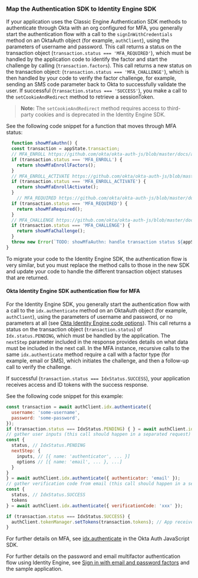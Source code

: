 ### Map the Authentication SDK to Identity Engine SDK

If your application uses the Classic Engine Authentication SDK methods to authenticate through Okta with an org configured for MFA, you generally start the authentication flow with a call to the `signInWithCredentials` method on an OktaAuth object (for example, `authClient`), using the parameters of username and password. This call returns a status on the transaction object (`transaction.status === 'MFA_REQUIRED'`), which must be handled by the application code to identify the factor and start the challenge by calling (`transaction.factors`). This call returns a new status on the transaction object: (`transaction.status === 'MFA_CHALLENGE'`), which is then handled by your code to verify the factor challenge, for example, sending an SMS code parameter back to Okta to successfully validate the user. If successful (`transaction.status === 'SUCCESS'`), you make a call to the `setCookieAndRedirect` method to retrieve a sessionToken.

>**Note:** The `setCookieAndRedirect` method requires access to third-party cookies and is deprecated in the Identity Engine SDK.

See the following code snippet for a function that moves through MFA status:

```JavaScript
  function showMfaAuthn() {
  const transaction = appState.transaction;
  // MFA_ENROLL https://github.com/okta/okta-auth-js/blob/master/docs/authn.md#mfa_enroll
  if (transaction.status === 'MFA_ENROLL') {
    return showMfaEnrollFactors();
  }
  // MFA_ENROLL_ACTIVATE https://github.com/okta/okta-auth-js/blob/master/docs/authn.md#mfa_enroll_activate
  if (transaction.status === 'MFA_ENROLL_ACTIVATE') {
    return showMfaEnrollActivate();
  }
    // MFA_REQUIRED https://github.com/okta/okta-auth-js/blob/master/docs/authn.md#mfa_required
  if (transaction.status === 'MFA_REQUIRED') {
    return showMfaRequired();
  }
  // MFA_CHALLENGE https://github.com/okta/okta-auth-js/blob/master/docs/authn.md#mfa_challenge
  if (transaction.status === 'MFA_CHALLENGE') {
    return showMfaChallenge();
  }
  throw new Error(`TODO: showMfaAuthn: handle transaction status ${appState.transaction.status}`);
}

```

To migrate your code to the Identity Engine SDK, the authentication flow is very similar, but you must replace the method calls to those in the new SDK and update your code to handle the different transaction object statuses that are returned.

#### Okta Identity Engine SDK authentication flow for MFA

For the Identity Engine SDK, you generally start the authentication flow with a call to the `idx.authenticate` method on an OktaAuth object (for example, `authClient`), using the parameters of username and password, or no parameters at all (see [Okta Identity Engine code options](#okta-identity-engine-sdk-code-options)). This call returns a status on the transaction object (`transaction.status`) of `Idx.status.PENDING`, which must be handled by the application. The `nextStep` parameter included in the response provides details on what data must be included in the next call. In the MFA instance, recursive calls to the same `idx.authenticate` method require a call with a factor type (for example, email or SMS), which initiates the challenge, and then a follow-up call to verify the challenge.

If successful (`transaction.status === IdxStatus.SUCCESS`), your application receives access and ID tokens with the success response.

See the following code snippet for this example:

```JavaScript
const transaction = await authClient.idx.authenticate({
  username: 'some-username',
  password: 'some-password',
});
if (transaction.status === IdxStatus.PENDING) { } = await authClient.idx.authenticate();
// gather user inputs (this call should happen in a separated request)
const {
  status, // IdxStatus.PENDING
  nextStep: {
    inputs, // [{ name: 'authenticator', ... }]
    options // [{ name: 'email', ... }, ...]
  }
}
} = await authClient.idx.authenticate({ authenticator: 'email' });
// gather verification code from email (this call should happen in a separated request)
const {
  status, // IdxStatus.SUCCESS
  tokens
} = await authClient.idx.authenticate({ verificationCode: 'xxx' });

if (transaction.status === IdxStatus.SUCCESS) {
  authClient.tokenManager.setTokens(transaction.tokens); // App receives tokens directly
}

```

For further details on MFA, see [idx.authenticate](https://github.com/okta/okta-auth-js/blob/master/docs/idx.md#idxauthenticate) in the Okta Auth JavaScript SDK.

For further details on the password and email multifactor authentication flow using Identity Engine, see [Sign in with email and password factors](/docs/guides/oie-embedded-sdk-use-case-sign-in-pwd-email/nodejs/main/) and the sample application.
